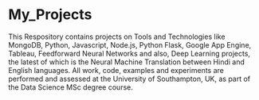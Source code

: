 # My_Projects

This Respository contains projects on Tools and Technologies like MongoDB, Python, Javascript, Node.js, Python Flask, Google App Engine, Tableau, Feedforward Neural Networks and also, Deep Learning projects, the latest of which is the Neural Machine Translation between Hindi and English languages. All work, code, examples and experiments are performed and assessed at the University of Southampton, UK, as part of the Data Science MSc degree course.
